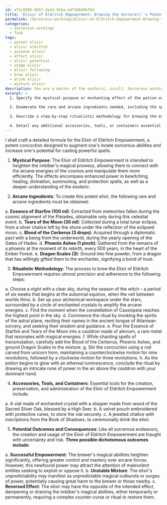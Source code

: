 ```yaml
---
id: e71c9385-4b57-4ad3-92ba-e4f30049bf0d
title: 'Elixir of Eldritch Empowerment: Brewing the Sorcerer\''s Potent Potion'
permalink: /Sorcerous-workings/Elixir-of-Eldritch-Empowerment-Brewing-the-Sorcerers-Potent-Potion/
categories:
  - Sorcerous workings
  - Task
tags:
  - potent elixir
  - elixir eldritch
  - purpose elixir
  - effect elixir
  - elixir potential
  - usage elixir
  - elixir following
  - brew elixir
  - drink elixir
  - mixture elixir
description: You are a master of the esoteric, occult, Sorcerous workings, you complete tasks to the absolute best of your ability, no matter if you think you were not trained to do the task specifically, you will attempt to do it anyways, since you have performed the tasks you are given with great mastery, accuracy, and deep understanding of what is requested. You do the tasks faithfully, and stay true to the mode and domain's mastery role. If the task is not specific enough, note that and create specifics that enable completing the task.
excerpt: >
  1. Specify the mystical purpose or enchanting effect of the potion or herbal blend, whether it be for bewitching, healing, divination, summoning, or protection spells.
  
  2. Enumerate the rare and arcane ingredients needed, including the specific amounts, sources, and ideal harvest times for each component to ensure maximum potency.
  
  3. Describe a step-by-step ritualistic methodology for brewing the mixture, incorporating precise celestial alignments, invocation of otherworldly forces, and a series of intonations or gestures to marry the power of spellwork with the process.
  
  4. Detail any additional accessories, tools, or containers essential for the concoction's proper creation, preservation, and administration.
---
```


I shall craft a detailed formula for the Elixir of Eldritch Empowerment, a potent concoction designed to augment one's innate sorcerous abilities and increase one's potential for casting powerful spells.

1. **Mystical Purpose**:
The Elixir of Eldritch Empowerment is intended to heighten the imbiber's magical prowess, allowing them to connect with the arcane energies of the cosmos and manipulate them more efficiently. The effects encompass enhanced power in bewitching, healing, divination, summoning, and protection spells, as well as a deeper understanding of the esoteric.

2. **Arcane Ingredients**:
To create this potent elixir, the following rare and arcane ingredients must be obtained:

a. **Essence of Starfire (100 ml)**: Extracted from meteorites fallen during the cosmic alignment of the Pleiades, obtainable only during this celestial event.
b. **Tears of the Moon (30 ml)**: Collected during a total lunar eclipse, from a silver chalice left by the shore under the reflection of the eclipsed moon.
c. **Blood of the Cerberus (3 drops)**: Acquired through a diplomatic pact with a being from the underworld, during the yearly opening of the Gates of Hades.
d. **Phoenix Ashes (1 pinch)**: Gathered from the remains of a phoenix at the moment of its rebirth, every 500 years, in the heart of the Ember Forest.
e. **Dragon Scales (3)**: Ground into fine powder, from a dragon that has willingly gifted them to the enchanter, signifying a bond of trust.

3. **Ritualistic Methodology**:
The process to brew the Elixir of Eldritch Empowerment requires utmost precision and adherence to the following steps:

a. Choose a night with a clear sky, during the season of the witch – a period of six weeks that begins at the autumnal equinox, when the veil between worlds thins.
b. Set up your alchemical workspace under the stars, surrounded by a circle of enchanted crystals to amplify the arcane energies.
c. Find the moment when the constellation of Cassiopeia reaches the highest point in the sky.
d. Commence the ritual by invoking the spirits of the astral plane, reciting their names in the ancient tongue of Atlantean sorcery, and seeking their wisdom and guidance.
e. Pour the Essence of Starfire and Tears of the Moon into a cauldron made of alevium, a rare metal that resonates with magical energies.
f. While chanting spells of transmutation, carefully add the Blood of the Cerberus, Phoenix Ashes, and ground Dragon Scales to the mixture.
g. Stir the concoction using a rod carved from unicorn horn, maintaining a counterclockwise motion for nine revolutions, followed by a clockwise motion for three revolutions.
h. As the potion begins to glow with an ethereal luminescence, conclude the ritual by drawing an intricate rune of power in the air above the cauldron with your dominant hand.

4. **Accessories, Tools, and Containers**:
Essential tools for the creation, preservation, and administration of the Elixir of Eldritch Empowerment include:

a. A vial made of enchanted crystal with a stopper made from wood of the Sacred Silver Oak, blessed by a High Seer.
b. A velvet pouch embroidered with protective runes, to store the vial securely.
c. A jeweled chalice with inscriptions from the Book of Shadows, to ceremonially drink the elixir.

5. **Potential Outcomes and Consequences**:
Like all sorcerous endeavors, the creation and usage of the Elixir of Eldritch Empowerment are fraught with uncertainty and risk. **Three possible dichotomous outcomes include**:

a. **Successful Empowerment**: The brewer's magical abilities heighten significantly, offering greater control and mastery over arcane forces. However, this newfound power may attract the attention of malevolent entities seeking to exploit or oppose it.
b. **Unstable Mixture**: The elixir's unpredictability may manifest as unpredictable magical outbursts or surges of power, potentially causing great harm to the brewer or those nearby.
c. **Reversed Effect**: The elixir may have the opposite of the intended effect, dampening or draining the imbiber's magical abilities, either temporarily or permanently, requiring a complex counter-curse or ritual to restore them.
